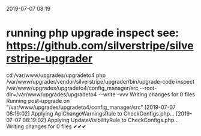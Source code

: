 2019-07-07 08:19

# running php upgrade inspect see: https://github.com/silverstripe/silverstripe-upgrader
cd /var/www/upgrades/upgradeto4
php /var/www/upgrader/vendor/silverstripe/upgrader/bin/upgrade-code inspect /var/www/upgrades/upgradeto4/config_manager/src  --root-dir=/var/www/upgrades/upgradeto4 --write -vvv
Writing changes for 0 files
Running post-upgrade on "/var/www/upgrades/upgradeto4/config_manager/src"
[2019-07-07 08:19:02] Applying ApiChangeWarningsRule to CheckConfigs.php...
[2019-07-07 08:19:02] Applying UpdateVisibilityRule to CheckConfigs.php...
Writing changes for 0 files
✔✔✔